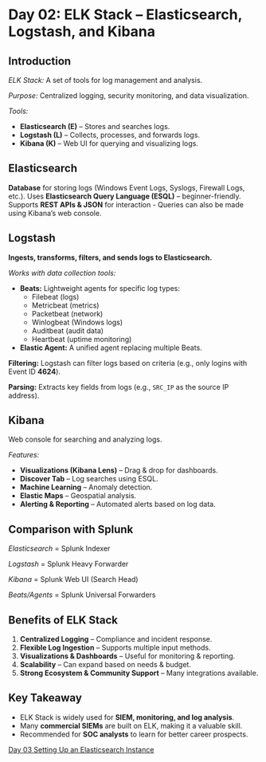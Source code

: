 # Day 02: ELK Stack – Elasticsearch, Logstash, and Kibana

## Introduction

*ELK Stack:* A set of tools for log management and analysis.

*Purpose:* Centralized logging, security monitoring, and data visualization.

*Tools:*
- **Elasticsearch (E)** – Stores and searches logs.
- **Logstash (L)** – Collects, processes, and forwards logs.
- **Kibana (K)** – Web UI for querying and visualizing logs.

## Elasticsearch

**Database** for storing logs (Windows Event Logs, Syslogs, Firewall Logs, etc.).
Uses **Elasticsearch Query Language (ESQL)** – beginner-friendly.
Supports **REST APIs & JSON** for interaction - Queries can also be made using Kibana’s web console.

## Logstash

**Ingests, transforms, filters, and sends logs to Elasticsearch.**

*Works with data collection tools:*
- **Beats:** Lightweight agents for specific log types:
    - Filebeat (logs)
    - Metricbeat (metrics)
    - Packetbeat (network)
    - Winlogbeat (Windows logs)
    - Auditbeat (audit data)
    - Heartbeat (uptime monitoring)
-  **Elastic Agent:** A unified agent replacing multiple Beats.

**Filtering:** Logstash can filter logs based on criteria (e.g., only logins with Event ID **4624**).

**Parsing:** Extracts key fields from logs (e.g., `SRC_IP` as the source IP address).

## Kibana

Web console for searching and analyzing logs.

*Features:*
- **Visualizations (Kibana Lens)** – Drag & drop for dashboards.
- **Discover Tab** – Log searches using ESQL.
- **Machine Learning** – Anomaly detection.
- **Elastic Maps** – Geospatial analysis.
- **Alerting & Reporting** – Automated alerts based on log data.

## Comparison with Splunk

*Elasticsearch* = Splunk Indexer

*Logstash* = Splunk Heavy Forwarder

*Kibana* = Splunk Web UI (Search Head)

*Beats/Agents* = Splunk Universal Forwarders

## Benefits of ELK Stack

1. **Centralized Logging** – Compliance and incident response.
2. **Flexible Log Ingestion** – Supports multiple input methods.
3. **Visualizations & Dashboards** – Useful for monitoring & reporting.
4. **Scalability** – Can expand based on needs & budget.
5. **Strong Ecosystem & Community Support** – Many integrations available.

## Key Takeaway

- ELK Stack is widely used for **SIEM, monitoring, and log analysis**.
- Many **commercial SIEMs** are built on ELK, making it a valuable skill.
- Recommended for **SOC analysts** to learn for better career prospects.

[Day 03 Setting Up an Elasticsearch Instance](Day%2003%20Setting%20Up%20an%20Elasticsearch%20Instance.md)
